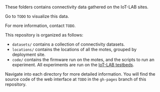 These folders contains connectivity data gathered on the IoT-LAB sites.

Go to `TODO` to visualize this data.

For more information, contact `TODO`.

This repository is organized as follows:

* `datasets/` contains a collection of connectivity datasets.
* `locations/` contains the locations of all the motes, grouped by deployment site.
* `code/` contains the firmware run on the motes, and the scripts to run an experiment. All experiments are run on the [IoT-LAB testbeds](https://www.iot-lab.info/).

Navigate into each directory for more detailed information. You will find the source code of the web interface at `TODO` in the `gh-pages` branch of this repository.